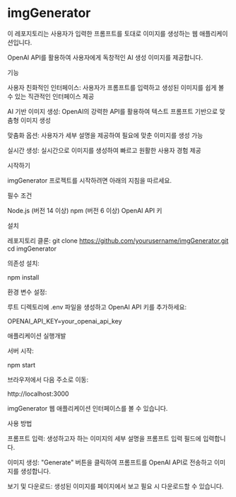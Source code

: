# imgGenerator
이 레포지토리는 사용자가 입력한 프롬프트를 토대로 이미지를 생성하는 웹 애플리케이션입니다.

OpenAI API를 활용하여 사용자에게 독창적인 AI 생성 이미지를 제공합니다.

기능

사용자 친화적인 인터페이스: 사용자가 프롬프트를 입력하고 생성된 이미지를 쉽게 볼 수 있는 직관적인 인터페이스 제공

AI 기반 이미지 생성: OpenAI의 강력한 API를 활용하여 텍스트 프롬프트 기반으로 맞춤형 이미지 생성

맞춤화 옵션: 사용자가 세부 설명을 제공하여 필요에 맞춘 이미지를 생성 가능

실시간 생성: 실시간으로 이미지를 생성하여 빠르고 원활한 사용자 경험 제공

시작하기

imgGenerator 프로젝트를 시작하려면 아래의 지침을 따르세요.

필수 조건

Node.js (버전 14 이상)
npm (버전 6 이상)
OpenAI API 키

설치

레포지토리 클론:
git clone https://github.com/yourusername/imgGenerator.git
cd imgGenerator

의존성 설치:

npm install

환경 변수 설정:

루트 디렉토리에 .env 파일을 생성하고 OpenAI API 키를 추가하세요:

OPENAI_API_KEY=your_openai_api_key

애플리케이션 실행개발

서버 시작:

npm start

브라우저에서 다음 주소로 이동:

http://localhost:3000

imgGenerator 웹 애플리케이션 인터페이스를 볼 수 있습니다.

사용 방법

프롬프트 입력: 생성하고자 하는 이미지의 세부 설명을 프롬프트 입력 필드에 입력합니다.

이미지 생성: "Generate" 버튼을 클릭하여 프롬프트를 OpenAI API로 전송하고 이미지를 생성합니다.

보기 및 다운로드: 생성된 이미지를 페이지에서 보고 필요 시 다운로드할 수 있습니다.
